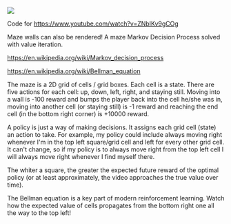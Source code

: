 ![](vis.gif)

Code for https://www.youtube.com/watch?v=ZNbIKv9gCOg

Maze walls can also be rendered! A maze Markov Decision Process solved with value iteration. 

https://en.wikipedia.org/wiki/Markov_decision_process

https://en.wikipedia.org/wiki/Bellman_equation

The maze is a 2D grid of cells / grid boxes. Each cell is a state. There are five actions for each cell: up, down, left, right, and staying still. Moving into a wall is -100 reward and bumps the player back into the cell he/she was in, moving into another cell (or staying still) is -1 reward and reaching the end cell (in the bottom right corner) is +10000 reward.

A policy is just a way of making decisions. It assigns each grid cell (state) an action to take. For example, my policy could include always moving right whenever I'm in the top left square/grid cell and left for every other grid cell. It can't change, so if my policy is to always move right from the top left cell I will always move right whenever I find myself there.

The whiter a square, the greater the expected future reward of the optimal policy (or at least approximately, the video approaches the true value over time).

The Bellman equation is a key part of modern reinforcement learning. Watch how the expected value of cells propagates from the bottom right one all the way to the top left!
